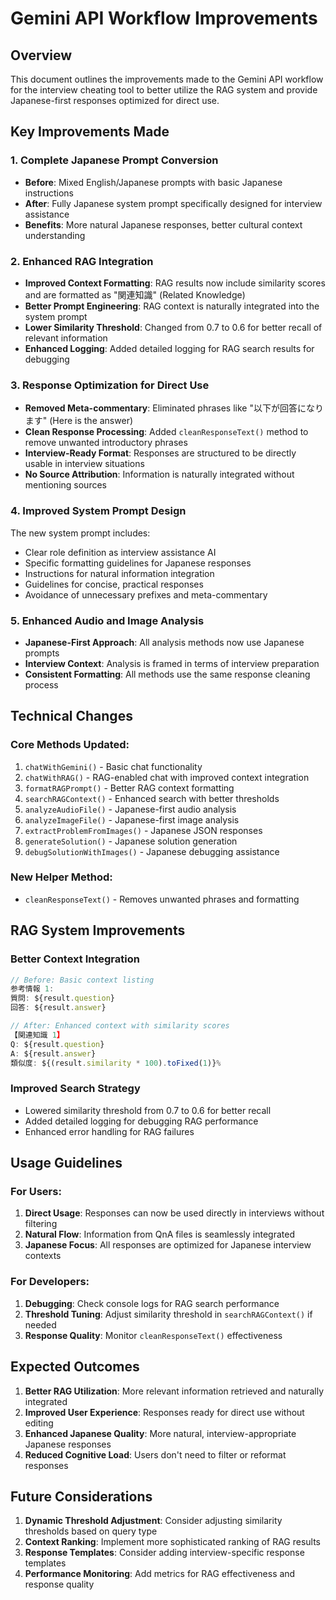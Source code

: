 # Gemini API Workflow Improvements

## Overview
This document outlines the improvements made to the Gemini API workflow for the interview cheating tool to better utilize the RAG system and provide Japanese-first responses optimized for direct use.

## Key Improvements Made

### 1. Complete Japanese Prompt Conversion
- **Before**: Mixed English/Japanese prompts with basic Japanese instructions
- **After**: Fully Japanese system prompt specifically designed for interview assistance
- **Benefits**: More natural Japanese responses, better cultural context understanding

### 2. Enhanced RAG Integration
- **Improved Context Formatting**: RAG results now include similarity scores and are formatted as "関連知識" (Related Knowledge)
- **Better Prompt Engineering**: RAG context is naturally integrated into the system prompt
- **Lower Similarity Threshold**: Changed from 0.7 to 0.6 for better recall of relevant information
- **Enhanced Logging**: Added detailed logging for RAG search results for debugging

### 3. Response Optimization for Direct Use
- **Removed Meta-commentary**: Eliminated phrases like "以下が回答になります" (Here is the answer)
- **Clean Response Processing**: Added `cleanResponseText()` method to remove unwanted introductory phrases
- **Interview-Ready Format**: Responses are structured to be directly usable in interview situations
- **No Source Attribution**: Information is naturally integrated without mentioning sources

### 4. Improved System Prompt Design
The new system prompt includes:
- Clear role definition as interview assistance AI
- Specific formatting guidelines for Japanese responses
- Instructions for natural information integration
- Guidelines for concise, practical responses
- Avoidance of unnecessary prefixes and meta-commentary

### 5. Enhanced Audio and Image Analysis
- **Japanese-First Approach**: All analysis methods now use Japanese prompts
- **Interview Context**: Analysis is framed in terms of interview preparation
- **Consistent Formatting**: All methods use the same response cleaning process

## Technical Changes

### Core Methods Updated:
1. `chatWithGemini()` - Basic chat functionality
2. `chatWithRAG()` - RAG-enabled chat with improved context integration
3. `formatRAGPrompt()` - Better RAG context formatting
4. `searchRAGContext()` - Enhanced search with better thresholds
5. `analyzeAudioFile()` - Japanese-first audio analysis
6. `analyzeImageFile()` - Japanese-first image analysis
7. `extractProblemFromImages()` - Japanese JSON responses
8. `generateSolution()` - Japanese solution generation
9. `debugSolutionWithImages()` - Japanese debugging assistance

### New Helper Method:
- `cleanResponseText()` - Removes unwanted phrases and formatting

## RAG System Improvements

### Better Context Integration
```typescript
// Before: Basic context listing
参考情報 1:
質問: ${result.question}
回答: ${result.answer}

// After: Enhanced context with similarity scores
【関連知識 1】
Q: ${result.question}
A: ${result.answer}
類似度: ${(result.similarity * 100).toFixed(1)}%
```

### Improved Search Strategy
- Lowered similarity threshold from 0.7 to 0.6 for better recall
- Added detailed logging for debugging RAG performance
- Enhanced error handling for RAG failures

## Usage Guidelines

### For Users:
1. **Direct Usage**: Responses can now be used directly in interviews without filtering
2. **Natural Flow**: Information from QnA files is seamlessly integrated
3. **Japanese Focus**: All responses are optimized for Japanese interview contexts

### For Developers:
1. **Debugging**: Check console logs for RAG search performance
2. **Threshold Tuning**: Adjust similarity threshold in `searchRAGContext()` if needed
3. **Response Quality**: Monitor `cleanResponseText()` effectiveness

## Expected Outcomes

1. **Better RAG Utilization**: More relevant information retrieved and naturally integrated
2. **Improved User Experience**: Responses ready for direct use without editing
3. **Enhanced Japanese Quality**: More natural, interview-appropriate Japanese responses
4. **Reduced Cognitive Load**: Users don't need to filter or reformat responses

## Future Considerations

1. **Dynamic Threshold Adjustment**: Consider adjusting similarity thresholds based on query type
2. **Context Ranking**: Implement more sophisticated ranking of RAG results
3. **Response Templates**: Consider adding interview-specific response templates
4. **Performance Monitoring**: Add metrics for RAG effectiveness and response quality